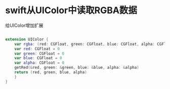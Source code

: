 # swift从UIColor中读取RGBA数据

给UIColor增加扩展

``` swift

extension UIColor {
	var rgba: (red: CGFloat, green: CGFloat, blue: CGFloat, alpha: CGFloat) {
	var red: CGFloat = 0
	var green: CGFloat = 0
	var blue: CGFloat = 0
	var alpha: CGFloat = 0
	getRed(&red, green: &green, blue: &blue, alpha: &alpha)
	return (red, green, blue, alpha)
	}
}

```